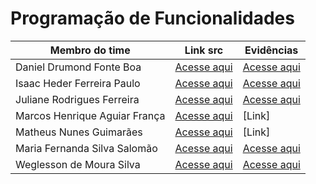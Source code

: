# Programação de Funcionalidades

| Membro do time                | Link src                                                                                                                                                                                  | Evidências                                  |
| ----------------------------- | ----------------------------------------------------------------------------------------------------------------------------------------------------------------------------------------- | ------------------------------------------- |
| Daniel Drumond Fonte Boa      | [Acesse aqui](../src/Daniel)                                                                                                                                                                       | [Acesse aqui](./img/proof-of-execution-daniel.png)                                      |
| Isaac Heder Ferreira Paulo    | [Acesse aqui](../src/teste-expo-isaac)                                                                                                                                                                       | [Acesse aqui](./img/teste-expo-isaac.png)                                      |
| Juliane Rodrigues Ferreira    | [Acesse aqui](../src/juliane/app-componentes/app-componentes/) | [Acesse aqui](./img/expo%20juliane.png)                                      |
| Marcos Henrique Aguiar França | [Acesse aqui](link)                                                                                                                                                                       | [Link]                                      |
| Matheus Nunes Guimarães       | [Acesse aqui](link)                                                                                                                                                                       | [Link]                                      |
| Maria Fernanda Silva Salomão  | [Acesse aqui](../src/maria/app-expo/app-expo) | [Acesse aqui](./img/projeto-expo-maria-fernanda.png) |
| Weglesson de Moura Silva      | [Acesse aqui](../src/weglesson/WeglessonProject) | [Acesse aqui](https://youtu.be/74XHptVfHRQ) |
